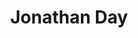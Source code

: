 ---
type: "member"
layout: "team"
title: "Jonathan Day"
publish_name: "Jonathan Day"
bg_image: ""
photo: ""
lab_position: "Undergrad Student"
lab_group: "Alumni"
status: "alumni"
---